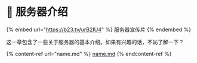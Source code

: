 # 🚀 服务器介绍

{% embed url="https://b23.tv/urB2IU4" %}
服务器宣传片
{% endembed %}

这一章包含了一些关于服务器的基本介绍。如果有兴趣的话，不妨了解一下？

{% content-ref url="name.md" %}
[name.md](name.md)
{% endcontent-ref %}
